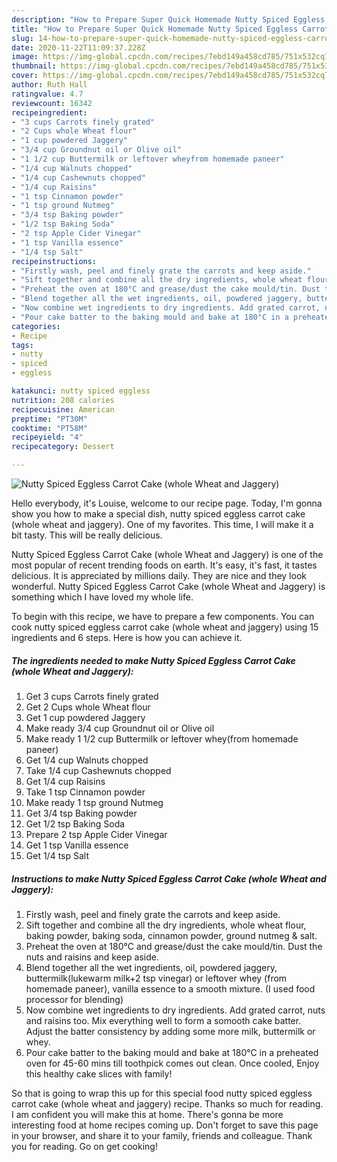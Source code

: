 ```yaml
---
description: "How to Prepare Super Quick Homemade Nutty Spiced Eggless Carrot Cake (whole Wheat and Jaggery)"
title: "How to Prepare Super Quick Homemade Nutty Spiced Eggless Carrot Cake (whole Wheat and Jaggery)"
slug: 14-how-to-prepare-super-quick-homemade-nutty-spiced-eggless-carrot-cake-whole-wheat-and-jaggery
date: 2020-11-22T11:09:37.228Z
image: https://img-global.cpcdn.com/recipes/7ebd149a458cd785/751x532cq70/nutty-spiced-eggless-carrot-cake-whole-wheat-and-jaggery-recipe-main-photo.jpg
thumbnail: https://img-global.cpcdn.com/recipes/7ebd149a458cd785/751x532cq70/nutty-spiced-eggless-carrot-cake-whole-wheat-and-jaggery-recipe-main-photo.jpg
cover: https://img-global.cpcdn.com/recipes/7ebd149a458cd785/751x532cq70/nutty-spiced-eggless-carrot-cake-whole-wheat-and-jaggery-recipe-main-photo.jpg
author: Ruth Hall
ratingvalue: 4.7
reviewcount: 16342
recipeingredient:
- "3 cups Carrots finely grated"
- "2 Cups whole Wheat flour"
- "1 cup powdered Jaggery"
- "3/4 cup Groundnut oil or Olive oil"
- "1 1/2 cup Buttermilk or leftover wheyfrom homemade paneer"
- "1/4 cup Walnuts chopped"
- "1/4 cup Cashewnuts chopped"
- "1/4 cup Raisins"
- "1 tsp Cinnamon powder"
- "1 tsp ground Nutmeg"
- "3/4 tsp Baking powder"
- "1/2 tsp Baking Soda"
- "2 tsp Apple Cider Vinegar"
- "1 tsp Vanilla essence"
- "1/4 tsp Salt"
recipeinstructions:
- "Firstly wash, peel and finely grate the carrots and keep aside."
- "Sift together and combine all the dry ingredients, whole wheat flour, baking powder, baking soda, cinnamon powder, ground nutmeg &amp; salt."
- "Preheat the oven at 180°C and grease/dust the cake mould/tin. Dust the nuts and raisins and keep aside."
- "Blend together all the wet ingredients, oil, powdered jaggery, buttermilk(lukewarm milk+2 tsp vinegar) or leftover whey (from homemade paneer), vanilla essence to a smooth mixture. (I used food processor for blending)"
- "Now combine wet ingredients to dry ingredients. Add grated carrot, nuts and raisins too. Mix everything well to form a somooth cake batter. Adjust the batter consistency by adding some more milk, buttermilk or whey."
- "Pour cake batter to the baking mould and bake at 180°C in a preheated oven for 45-60 mins till toothpick comes out clean. Once cooled, Enjoy this healthy cake slices with family!"
categories:
- Recipe
tags:
- nutty
- spiced
- eggless

katakunci: nutty spiced eggless 
nutrition: 208 calories
recipecuisine: American
preptime: "PT30M"
cooktime: "PT58M"
recipeyield: "4"
recipecategory: Dessert

---
```



![Nutty Spiced Eggless Carrot Cake (whole Wheat and Jaggery)](https://img-global.cpcdn.com/recipes/7ebd149a458cd785/751x532cq70/nutty-spiced-eggless-carrot-cake-whole-wheat-and-jaggery-recipe-main-photo.jpg)

Hello everybody, it's Louise, welcome to our recipe page. Today, I'm gonna show you how to make a special dish, nutty spiced eggless carrot cake (whole wheat and jaggery). One of my favorites. This time, I will make it a bit tasty. This will be really delicious.

Nutty Spiced Eggless Carrot Cake (whole Wheat and Jaggery) is one of the most popular of recent trending foods on earth. It's easy, it's fast, it tastes delicious. It is appreciated by millions daily. They are nice and they look wonderful. Nutty Spiced Eggless Carrot Cake (whole Wheat and Jaggery) is something which I have loved my whole life.




To begin with this recipe, we have to prepare a few components. You can cook nutty spiced eggless carrot cake (whole wheat and jaggery) using 15 ingredients and 6 steps. Here is how you can achieve it.

<!--inarticleads1-->

##### The ingredients needed to make Nutty Spiced Eggless Carrot Cake (whole Wheat and Jaggery):

1. Get 3 cups Carrots finely grated
1. Get 2 Cups whole Wheat flour
1. Get 1 cup powdered Jaggery
1. Make ready 3/4 cup Groundnut oil or Olive oil
1. Make ready 1 1/2 cup Buttermilk or leftover whey(from homemade paneer)
1. Get 1/4 cup Walnuts chopped
1. Take 1/4 cup Cashewnuts chopped
1. Get 1/4 cup Raisins
1. Take 1 tsp Cinnamon powder
1. Make ready 1 tsp ground Nutmeg
1. Get 3/4 tsp Baking powder
1. Get 1/2 tsp Baking Soda
1. Prepare 2 tsp Apple Cider Vinegar
1. Get 1 tsp Vanilla essence
1. Get 1/4 tsp Salt




<!--inarticleads2-->

##### Instructions to make Nutty Spiced Eggless Carrot Cake (whole Wheat and Jaggery):

1. Firstly wash, peel and finely grate the carrots and keep aside.
1. Sift together and combine all the dry ingredients, whole wheat flour, baking powder, baking soda, cinnamon powder, ground nutmeg &amp; salt.
1. Preheat the oven at 180°C and grease/dust the cake mould/tin. Dust the nuts and raisins and keep aside.
1. Blend together all the wet ingredients, oil, powdered jaggery, buttermilk(lukewarm milk+2 tsp vinegar) or leftover whey (from homemade paneer), vanilla essence to a smooth mixture. (I used food processor for blending)
1. Now combine wet ingredients to dry ingredients. Add grated carrot, nuts and raisins too. Mix everything well to form a somooth cake batter. Adjust the batter consistency by adding some more milk, buttermilk or whey.
1. Pour cake batter to the baking mould and bake at 180°C in a preheated oven for 45-60 mins till toothpick comes out clean. Once cooled, Enjoy this healthy cake slices with family!




So that is going to wrap this up for this special food nutty spiced eggless carrot cake (whole wheat and jaggery) recipe. Thanks so much for reading. I am confident you will make this at home. There's gonna be more interesting food at home recipes coming up. Don't forget to save this page in your browser, and share it to your family, friends and colleague. Thank you for reading. Go on get cooking!
